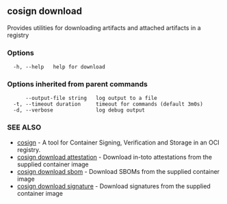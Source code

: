 ## cosign download

Provides utilities for downloading artifacts and attached artifacts in a registry

### Options

```
  -h, --help   help for download
```

### Options inherited from parent commands

```
      --output-file string   log output to a file
  -t, --timeout duration     timeout for commands (default 3m0s)
  -d, --verbose              log debug output
```

### SEE ALSO

* [cosign](cosign.md)	 - A tool for Container Signing, Verification and Storage in an OCI registry.
* [cosign download attestation](cosign_download_attestation.md)	 - Download in-toto attestations from the supplied container image
* [cosign download sbom](cosign_download_sbom.md)	 - Download SBOMs from the supplied container image
* [cosign download signature](cosign_download_signature.md)	 - Download signatures from the supplied container image

